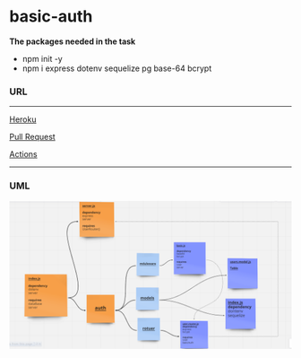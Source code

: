 # basic-auth

**The packages needed in the task**
* npm init -y
* npm i express dotenv sequelize pg base-64 bcrypt
### URL
---
[Heroku](https://mohammad-basic-auth.herokuapp.com/)

[Pull Request](https://github.com/Mohammad-Alhaj/basic-auth/pulls)

[Actions](https://github.com/Mohammad-Alhaj/basic-auth/actions/new)

---
### UML
![uml](./asset/class06.png)

